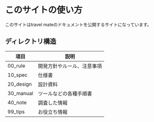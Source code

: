 # このサイトの使い方

このサイトはtravel mateのドキュメントを公開するサイトになっています。

## ディレクトリ構造

|項目|説明|
|---|---|
|00_rule|開発方針やルール、注意事項|
|10_spec|仕様書|
|20_design|設計資料|
|30_manual|ツールなどの各種手順書|
|40_note|調査した情報|
|99_tips|お役立ち情報|


